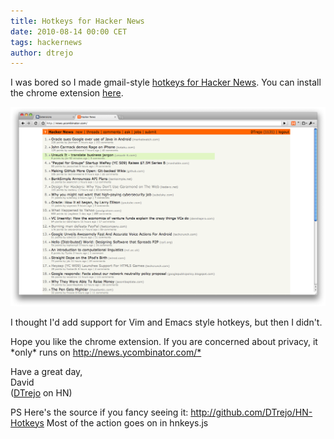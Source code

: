 ```yaml
---
title: Hotkeys for Hacker News
date: 2010-08-14 00:00 CET
tags: hackernews
author: dtrejo
---
```


<div class='post_body'><div>I was bored so I made gmail-style <a href="https://chrome.google.com/extensions/detail/nkeegljkkibjiiaehmjfncdbkbbgdojb">hotkeys for Hacker News</a>. You can install the chrome extension <a href="https://chrome.google.com/extensions/detail/nkeegljkkibjiiaehmjfncdbkbbgdojb">here</a>.</div>
<p />

![](./images/13723338-hacker_news_hotkeys_frontpage.png)

<p />
<div>I thought I'd add support for Vim and Emacs style hotkeys, but then I didn't.</div>
<p />
<div>Hope you like the chrome extension. If you are concerned about privacy, it *only* runs on <a href="http://news.ycombinator.com/*" target="_blank">http://news.ycombinator.com/*</a></div>
<p />
<div>Have a great day,</div>
<div>David</div>
<div>(<a href="http://news.ycombinator.com/user?id=DTrejo">DTrejo</a> on HN)</div>
<p />
<div>PS Here's the source if you fancy seeing it:&nbsp;<a href="http://github.com/DTrejo/HN-Hotkeys">http://github.com/DTrejo/HN-Hotkeys</a>&nbsp;Most of the action goes on in hnkeys.js</div></div>
